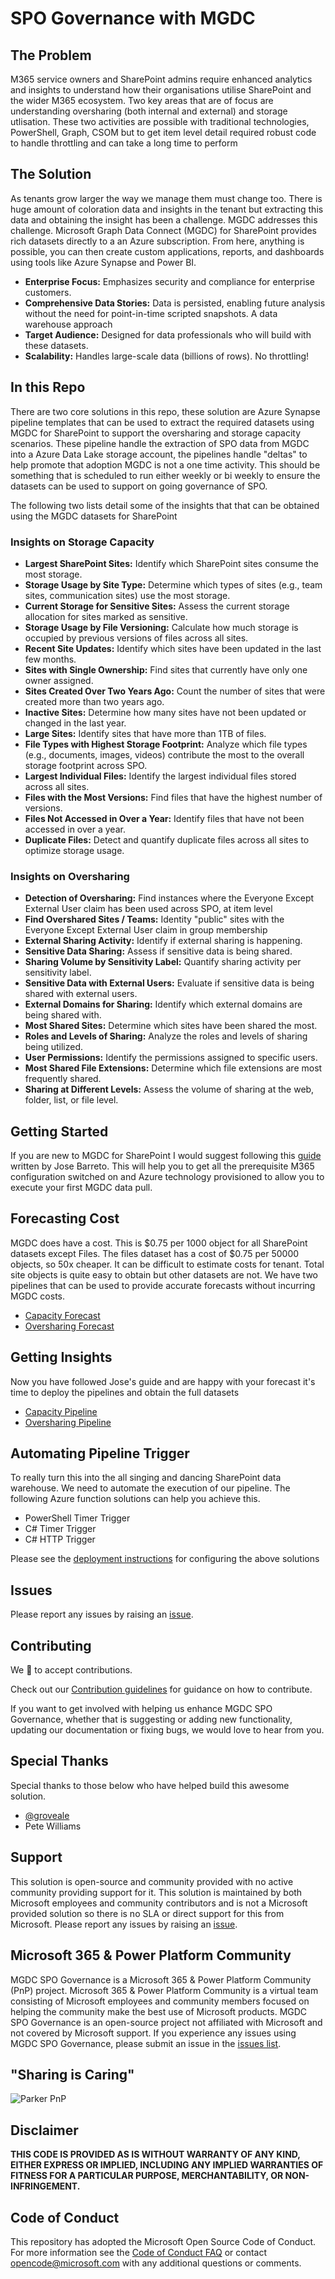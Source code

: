 # SPO Governance with MGDC

## The Problem
M365 service owners and SharePoint admins require enhanced analytics and insights to understand how their organisations utilise SharePoint and the wider M365 ecosystem. Two key areas that are of focus are understanding oversharing (both internal and external) and storage utlisation. These two activities are possible with traditional technologies, PowerShell, Graph, CSOM but to get item level detail required robust code to handle throttling and can take a long time to perform

## The Solution
 As tenants grow larger the way we manage them must change too. There is huge amount of coloration data and insights in the tenant but extracting this data and obtaining the insight has been a challenge. MGDC addresses this challenge. Microsoft Graph Data Connect (MGDC) for SharePoint provides rich datasets directly to a an Azure subscription. From here, anything is possible, you can then create custom applications, reports, and dashboards using tools like Azure Synapse and Power BI.

- **Enterprise Focus:** Emphasizes security and compliance for enterprise customers.
- **Comprehensive Data Stories:** Data is persisted, enabling future analysis without the need for point-in-time scripted snapshots. A data warehouse approach
- **Target Audience:** Designed for data professionals who will build with these datasets.
- **Scalability:** Handles large-scale data (billions of rows). No throttling!


## In this Repo

There are two core solutions in this repo, these solution are Azure Synapse pipeline templates that can be used to extract the required datasets using MGDC for SharePoint to support the oversharing and storage capacity scenarios. These pipeline handle the extraction of SPO data from MGDC into a Azure Data Lake storage account, the pipelines handle "deltas" to help promote that adoption MGDC is not a one time activity. This should be something that is scheduled to run either weekly or bi weekly to ensure the datasets can be used to support on going governance of SPO.

The following two lists detail some of the insights that that can be obtained using the MGDC datasets for SharePoint

### Insights on Storage Capacity

- **Largest SharePoint Sites:** Identify which SharePoint sites consume the most storage.
- **Storage Usage by Site Type:** Determine which types of sites (e.g., team sites, communication sites) use the most storage.
- **Current Storage for Sensitive Sites:** Assess the current storage allocation for sites marked as sensitive.
- **Storage Usage by File Versioning:** Calculate how much storage is occupied by previous versions of files across all sites.
- **Recent Site Updates:** Identify which sites have been updated in the last few months.
- **Sites with Single Ownership:** Find sites that currently have only one owner assigned.
- **Sites Created Over Two Years Ago:** Count the number of sites that were created more than two years ago.
- **Inactive Sites:** Determine how many sites have not been updated or changed in the last year.
- **Large Sites:** Identify sites that have more than 1TB of files.
- **File Types with Highest Storage Footprint:** Analyze which file types (e.g., documents, images, videos) contribute the most to the overall storage footprint across SPO.
- **Largest Individual Files:** Identify the largest individual files stored across all sites.
- **Files with the Most Versions:** Find files that have the highest number of versions.
- **Files Not Accessed in Over a Year:** Identify files that have not been accessed in over a year.
- **Duplicate Files:** Detect and quantify duplicate files across all sites to optimize storage usage.

### Insights on Oversharing

- **Detection of Oversharing:** Find instances where the Everyone Except External User claim has been used across SPO, at item level
- **Find Overshared Sites / Teams:** Identity "public" sites with the Everyone Except External User claim in group membership
- **External Sharing Activity:** Identify if external sharing is happening.
- **Sensitive Data Sharing:** Assess if sensitive data is being shared.
- **Sharing Volume by Sensitivity Label:** Quantify sharing activity per sensitivity label.
- **Sensitive Data with External Users:** Evaluate if sensitive data is being shared with external users.
- **External Domains for Sharing:** Identify which external domains are being shared with.
- **Most Shared Sites:** Determine which sites have been shared the most.
- **Roles and Levels of Sharing:** Analyze the roles and levels of sharing being utilized.
- **User Permissions:** Identify the permissions assigned to specific users.
- **Most Shared File Extensions:** Determine which file extensions are most frequently shared.
- **Sharing at Different Levels:** Assess the volume of sharing at the web, folder, list, or file level.


## Getting Started

If you are new to MGDC for SharePoint I would suggest following this [guide](https://techcommunity.microsoft.com/t5/microsoft-graph-data-connect-for/step-by-step-gather-a-detailed-dataset-on-sharepoint-sites-using/ba-p/4070563) written by Jose Barreto. This will help you to get all the prerequisite M365 configuration switched on and Azure technology provisioned to allow you to execute your first MGDC data pull.

## Forecasting Cost

MGDC does have a cost. This is $0.75 per 1000 object for all SharePoint datasets except Files. The files dataset has a cost of $0.75 per 50000 objects, so 50x cheaper. It can be difficult to estimate costs for tenant. Total site objects is quite easy to obtain but other datasets are not. We have two pipelines that can be used to provide accurate forecasts without incurring MGDC costs.

* [Capacity Forecast](storage/forecast)
* [Oversharing Forecast](oversharing/forecast)


## Getting Insights

Now you have followed Jose's guide and are happy with your forecast it's time to deploy the pipelines and obtain the full datasets

* [Capacity Pipeline](storage)
* [Oversharing Pipeline](oversharing)


## Automating Pipeline Trigger

To really turn this into the all singing and dancing SharePoint data warehouse. We need to automate the execution of our pipeline. The following Azure function solutions can help you achieve this.

* PowerShell Timer Trigger
* C# Timer Trigger
* C# HTTP Trigger

Please see the [deployment instructions](/utils/readme.md) for configuring the above solutions

## Issues

Please report any issues by raising an [issue](https://github.com/pnp/mgdc-spo-governance/issues/new/choose).

## Contributing

We 💖 to accept contributions.

Check out our [Contribution guidelines](/CONTRIBUTING.md) for guidance on how to contribute. 

If you want to get involved with helping us enhance MGDC SPO Governance, whether that is suggesting or adding new functionality, updating our documentation or fixing bugs, we would love to hear from you.

## Special Thanks

Special thanks to those below who have helped build this awesome solution.

- [@groveale](https://github.com/groveale)
- Pete Williams

## Support

This solution is open-source and community provided with no active community providing support for it. This solution is maintained by both Microsoft employees and community contributors and is not a Microsoft provided solution so there is no SLA or direct support for this from Microsoft. Please report any issues by raising an [issue](https://github.com/pnp/mgdc-spo-governance/issues/new/choose).

## Microsoft 365 & Power Platform Community

MGDC SPO Governance is a Microsoft 365 & Power Platform Community (PnP) project. Microsoft 365 & Power Platform Community is a virtual team consisting of Microsoft employees and community members focused on helping the community make the best use of Microsoft products. MGDC SPO Governance is an open-source project not affiliated with Microsoft and not covered by Microsoft support. If you experience any issues using MGDC SPO Governance, please submit an issue in the [issues list](https://github.com/pnp/mgdc-spo-governance/issues).

## "Sharing is Caring"

![Parker PnP](./docs/res/parker-pnp.png)

## Disclaimer

**THIS CODE IS PROVIDED AS IS WITHOUT WARRANTY OF ANY KIND, EITHER EXPRESS OR IMPLIED, INCLUDING ANY IMPLIED WARRANTIES OF FITNESS FOR A PARTICULAR PURPOSE, MERCHANTABILITY, OR NON-INFRINGEMENT.**

## Code of Conduct

This repository has adopted the Microsoft Open Source Code of Conduct. For more information see the [Code of Conduct FAQ](https://opensource.microsoft.com/codeofconduct/faq/) or contact opencode@microsoft.com with any additional questions or comments.


